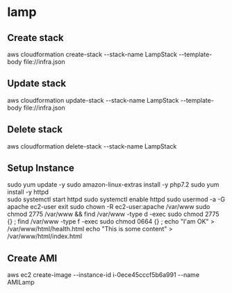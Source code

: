 # lamp

## Create stack

aws cloudformation create-stack --stack-name LampStack --template-body file://infra.json

## Update stack

aws cloudformation update-stack --stack-name LampStack --template-body file://infra.json

## Delete stack

aws cloudformation delete-stack --stack-name LampStack

## Setup Instance
sudo yum update -y
sudo amazon-linux-extras install -y php7.2
sudo yum install -y httpd   
sudo systemctl start httpd
sudo systemctl enable httpd
sudo usermod -a -G apache ec2-user
exit
sudo chown -R ec2-user:apache /var/www
sudo chmod 2775 /var/www && find /var/www -type d -exec sudo chmod 2775 {} \;
find /var/www -type f -exec sudo chmod 0664 {} \;
echo "<html><body>I'am OK</body></html>" > /var/www/html/health.html
echo "<html><body>This is some content</body></html>" > /var/www/html/index.html

## Create AMI

aws ec2 create-image --instance-id i-0ece45cccf5b6a991 --name AMILamp